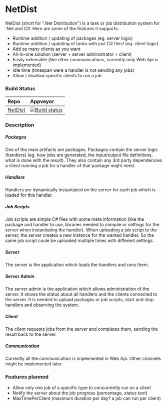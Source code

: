 NetDist
=======

NetDist (short for ".Net Distribution") is a task or job distribution system for .Net and C#. Here are some of the features it supports:
* Runtime addition / updating of packages (eg. server logic)
* Runtime addition / updating of tasks with just C# files! (eg. client logic)
* Add as many clients as you want
* All-in-one solution (server + server administrator + client)
* Easily extensible (like other communications, currently only Web Api is implemented)
* Idle time (timespan were a handler is not sending any jobs)
* Allow / disallow specific clients to run a job

### Build Status
|Repo|Appveyor|
|:---|:------------------|
|[NetDist](https://github.com/Roemer/NetDist)|[![Build status](https://ci.appveyor.com/api/projects/status/pgy2svo2oaoqf1td?svg=true)](https://ci.appveyor.com/project/RomanBaeriswyl/netdist)|

### Description
##### Packages
One of the main artifacts are packages. Packages contain the server logic (handlers) (eg. how jobs are generated, the input/output file definitions, what is done with the result). They also contain any 3rd party dependencies a client running a job for a handler of that package might need.

##### Handlers
Handlers are dynamically instantiated on the server for each job which is loaded for this handler.

##### Job Scripts
Job scripts are simple C# files with some meta information (like the package and handler to use, libraries needed to compile or settings for the server when instantiating the handler). When uploading a job script to the server, the server creates a new instance for the wanted handler. So the same job script coule be uploaded multiple times with different settings.

##### Server
The server is the application which loads the handlers and runs them.

##### Server Admin
The server admin is the application which allows administration of the server. It shows the status about all handlers and the clients connected to the server. It is needed to upload packages or job scripts, start and stop handlers and observing the system.

##### Client
The client requests jobs from the server and completes them, sending the result back to the server.

##### Communication
Currently all the communication is implemented in Web Api. Other channels might be implemented later.

### Features planned
* Allow only one job of a specific type to concurrently run on a client
* Notify the server about the job progress (percentage, status text)
* MaxTimePerClient (maximum duration per day? a job can run per client)

